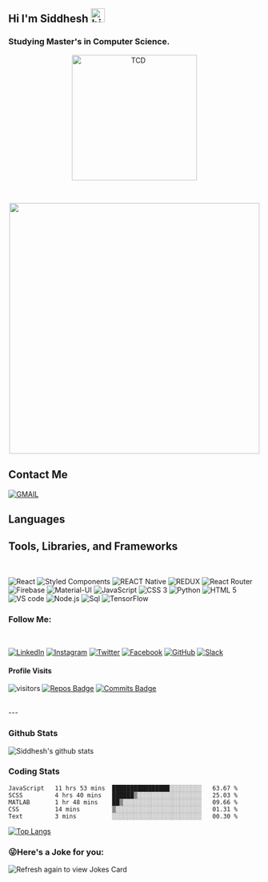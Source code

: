 ## Hi I'm Siddhesh <img src="https://user-images.githubusercontent.com/1303154/88677602-1635ba80-d120-11ea-84d8-d263ba5fc3c0.gif" width="28px" alt="hi">

### Studying Master's in Computer Science. <br />
<p align="center"> <img src="https://www.virtualeducationexpo.ie/wp-content/uploads/2020/06/Trinity_Main_Logo.jpg" width="250px" alt="TCD"> </p>
<br />
<p align="center"> <img src = "https://user-images.githubusercontent.com/22409980/108768484-9a81dc00-754f-11eb-96b0-98d890ab4776.gif" width="500px"> </p>

## Contact Me


[![GMAIL](https://img.shields.io/badge/Gmail-D14836?style=for-the-badge&logo=gmail&logoColor=white)](kankekas@tcd.ie)


## Languages
## Tools, Libraries, and Frameworks
<br />

![React](https://img.shields.io/badge/React-20232A?style=for-the-badge&logo=react&logoColor=61DAFB)
![Styled Components](https://img.shields.io/badge/styled--components-DB7093?style=for-the-badge&logo=styled-components&logoColor=white)
![REACT Native](https://img.shields.io/badge/React_Native-20232A?style=for-the-badge&logo=react&logoColor=61DAFB)
![REDUX](https://img.shields.io/badge/Redux-593D88?style=for-the-badge&logo=redux&logoColor=white)
![React Router](https://img.shields.io/badge/React_Router-CA4245?style=for-the-badge&logo=react-router&logoColor=white)
![Firebase](https://img.shields.io/badge/firebase-ffca28?style=for-the-badge&logo=firebase&logoColor=white)
![Material-UI](https://img.shields.io/badge/Material--UI-0081CB?style=for-the-badge&logo=material-ui&logoColor=white)
![JavaScript](https://img.shields.io/badge/-JavaScript-090909?style=for-the-badge&logo=JavaScript&logoColor=E9D54D)
![CSS 3](https://img.shields.io/badge/CSS3-1572B6?style=for-the-badge&logo=css3&logoColor=white)
![Python](https://img.shields.io/badge/Python-14354C?style=for-the-badge&logo=python&logoColor=white)
![HTML 5](https://img.shields.io/badge/HTML5-E34F26?style=for-the-badge&logo=html5&logoColor=white)
![VS code](https://img.shields.io/badge/Visual_Studio_Code-0078D4?style=for-the-badge&logo=visual%20studio%20code&logoColor=white)
![Node.js](https://img.shields.io/badge/Node.js-43853D?style=for-the-badge&logo=node.js&logoColor=white)
![Sql](https://img.shields.io/badge/-Sql-090909?style=for-the-badge&logo=mysql&logoColor=00648B)
![TensorFlow](https://img.shields.io/badge/-TensorFlow-090909?style=for-the-badge&logo=tensorflow&logoColor=F88C00)

### Follow Me:
<br />

[![LinkedIn](https://img.shields.io/badge/-LinkedIn-090909?style=for-the-badge&logo=linkedin&logoColor=007BB6)](https://www.linkedin.com/in/siddhesh-kankekar-2a5b22186/)
[![Instagram](https://img.shields.io/badge/-Instagram-090909?style=for-the-badge&logo=instagram&logoColor=B4068E)](https://www.instagram.com/siddhesh.2101/)
[![Twitter](https://img.shields.io/badge/-Twitter-090909?style=for-the-badge&logo=Twitter&logoColor=1C9DEB)](https://twitter.com/SiddheshKankek1)
[![Facebook](https://img.shields.io/badge/-Facebook-090909?style=for-the-badge&logo=Facebook&logoColor=1195F5)](https://www.facebook.com/siddhesh.kankekar.50/)
[![GitHub](https://img.shields.io/badge/github-100000?style=for-the-badge&logo=github&logocolor=white)](https://github.com/siddhesh21)
[![Slack](https://img.shields.io/badge/Slack-4A154B?style=for-the-badge&logo=slack&logoColor=white)]()

<!-- [![YouTube](https://img.shields.io/badge/-YouTube-090909?style=for-the-badge&logo=YouTube&logoColor=FF0000)](https://www.youtube.com/alexeyshpavdaMain) -->


#### Profile Visits

![visitors](https://visitor-badge.glitch.me/badge?page_id=siddhesh21.siddhesh21)
[![Repos Badge](https://badges.pufler.dev/repos/siddhesh21)](https://github.com/siddhesh21/siddhesh21)
[![Commits Badge](https://badges.pufler.dev/commits/monthly/siddhesh21)](https://badges.pufler.dev)

<br >
---

### Github Stats

![Siddhesh's github stats](https://github-readme-stats.vercel.app/api?username=siddhesh21&count_private=true&theme=tokyonight&show_icons=true)

### Coding Stats

<!--START_SECTION:waka-->
```text
JavaScript   11 hrs 53 mins  ████████████████░░░░░░░░░   63.67 % 
SCSS         4 hrs 40 mins   ██████▒░░░░░░░░░░░░░░░░░░   25.03 % 
MATLAB       1 hr 48 mins    ██▒░░░░░░░░░░░░░░░░░░░░░░   09.66 % 
CSS          14 mins         ▒░░░░░░░░░░░░░░░░░░░░░░░░   01.31 % 
Text         3 mins          ░░░░░░░░░░░░░░░░░░░░░░░░░   00.30 % 
```
<!--END_SECTION:waka-->

[![Top Langs](https://github-readme-stats.vercel.app/api/top-langs/?username=anuraghazra&layout=compact)](https://github.com/siddhesh21/github-readme-stats)


### 😜Here's a Joke for you:
<img src="https://readme-jokes.vercel.app/api" alt="Refresh again to view Jokes Card" />
